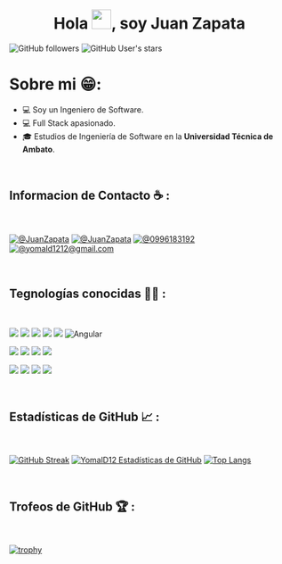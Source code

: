 <h1 align="center">Hola <img src="https://media.giphy.com/media/hvRJCLFzcasrR4ia7z/giphy.gif" width="35">, soy Juan Zapata</h1>

![GitHub followers](https://img.shields.io/github/followers/YomalD12?style=social) ![GitHub User's stars](https://img.shields.io/github/stars/YomalD12?style=social) 

# Sobre mi :grin::

- 💻 Soy un Ingeniero de Software.
- 💻 Full Stack apasionado.
- 🎓 Estudios de Ingeniería de Software en la **Universidad Técnica de Ambato**.

<br>

## Informacion de Contacto ☕ :

<br>


[![@JuanZapata](https://img.icons8.com/fluency/48/000000/facebook.png "@JuanZapata")](https://www.facebook.com/profile.php?viewas=100000686899395&id=100034806346670) 
[![@JuanZapata](https://img.icons8.com/fluency/48/000000/linkedin.png "@JuanZapata")](https://www.linkedin.com/in/juan-zapata-073605286/) 
[![@0996183192](https://img.icons8.com/fluency/48/000000/phone-disconnected.png "@0996183192")](tel:0996183192) [![@yomald1212@gmail.com](https://img.icons8.com/fluency/48/000000/apple-mail.png "@yomald1212@gmail.com")](yomald1212@gmail.com)


<br>

## Tegnologías conocidas 🧑‍💻 :

<br>

<img src="https://img.icons8.com/color/48/000000/html-5--v1.png"/> <img src="https://img.icons8.com/color/48/000000/css3.png"/> <img src="https://img.icons8.com/color/48/000000/javascript--v1.png"/> <img src="https://img.icons8.com/office/48/000000/react.png"/> <img src="https://img.icons8.com/color/48/000000/nextjs.png"/>
<img src="https://img.icons8.com/color/48/000000/angularjs.png" alt="Angular" />

<img src="https://img.icons8.com/color/48/000000/java-coffee-cup-logo--v1.png"/> <img src="https://img.icons8.com/officel/48/000000/php-logo.png"/> <img src="https://img.icons8.com/fluency/48/000000/laravel.png"/> <img src="https://img.icons8.com/fluency/48/000000/wordpress.png"/>

<img src="https://img.icons8.com/color/48/000000/mysql-logo.png"/> <img src="https://img.icons8.com/color/48/000000/mongodb.png"/> <img src="https://img.icons8.com/color/48/000000/firebase.png"/>
<img src="https://img.icons8.com/color/48/000000/npm.png"/>

<br>

## Estadísticas de GitHub 📈 :

<br>

[![GitHub Streak](https://github-readme-streak-stats.herokuapp.com?user=YomalD12&theme=algolia&date_format=M%20j%5B%2C%20Y%5D)](https://git.io/streak-stats) 
[![YomalD12 Estadísticas de GitHub](https://github-readme-stats.vercel.app/api?username=YomalD12&theme=algolia)](https://github.com/YomalD12/github-readme-stats) 
[![Top Langs](https://github-readme-stats.vercel.app/api/top-langs/?username=YomalD12&theme=algolia)](https://github.com/YomalD12/github-readme-stats) 

<br>

## Trofeos de GitHub  🏆 :

<br>

[![trophy](https://github-profile-trophy.vercel.app/?username=YomalD12)](https://github.com/YomalD12/github-profile-trophy)


